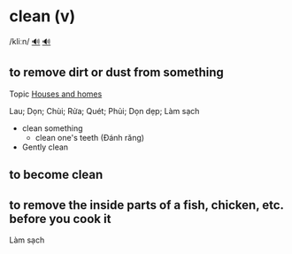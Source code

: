 # clean (v)

/kliːn/ [🔊](https://www.oxfordlearnersdictionaries.com/media/english/uk_pron/c/cle/clean/clean__gb_2.mp3) [🔊](https://www.oxfordlearnersdictionaries.com/media/english/us_pron/c/cle/clean/clean__us_1.mp3)

## to remove dirt or dust from something

Topic [Houses and homes](../topics/houses-and-homes.md#houses--homes)

Lau; Dọn; Chùi; Rửa; Quét; Phủi; Dọn dẹp; Làm sạch

- clean something
  - clean one's teeth (Đánh răng)
- Gently clean

## to become clean

## to remove the inside parts of a fish, chicken, etc. before you cook it

Làm sạch